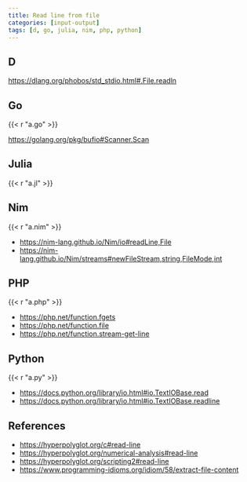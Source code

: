 ```yaml
---
title: Read line from file
categories: [input-output]
tags: [d, go, julia, nim, php, python]
---
```


## D

<https://dlang.org/phobos/std_stdio.html#.File.readln>

## Go

{{< r "a.go" >}}

<https://golang.org/pkg/bufio#Scanner.Scan>

## Julia

{{< r "a.jl" >}}

## Nim

{{< r "a.nim" >}}

- <https://nim-lang.github.io/Nim/io#readLine,File>
- <https://nim-lang.github.io/Nim/streams#newFileStream,string,FileMode,int>

## PHP

{{< r "a.php" >}}

- <https://php.net/function.fgets>
- <https://php.net/function.file>
- <https://php.net/function.stream-get-line>

## Python

{{< r "a.py" >}}

- <https://docs.python.org/library/io.html#io.TextIOBase.read>
- <https://docs.python.org/library/io.html#io.TextIOBase.readline>

## References

- <https://hyperpolyglot.org/c#read-line>
- <https://hyperpolyglot.org/numerical-analysis#read-line>
- <https://hyperpolyglot.org/scripting2#read-line>
- <https://www.programming-idioms.org/idiom/58/extract-file-content>
